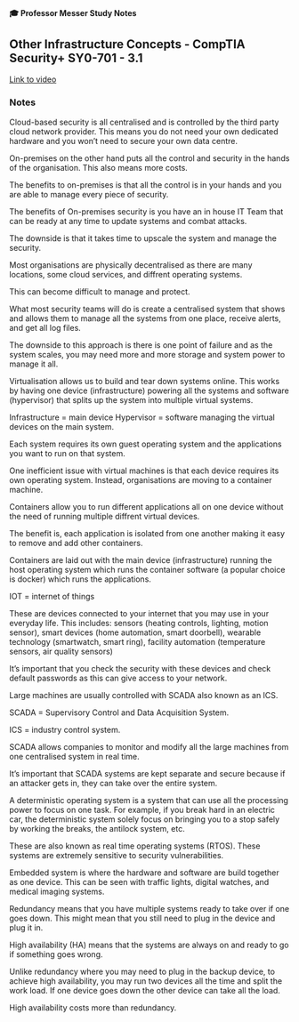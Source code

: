#### 🎓 Professor Messer Study Notes

## Other Infrastructure Concepts - CompTIA Security+ SY0-701 - 3.1

[Link to video](https://youtu.be/HDiNPPrGhzE?si=f69rXO5ZuIDtR6zR)

### Notes

Cloud-based security is all centralised and is controlled by the third party cloud network provider. This means you do not need your own dedicated hardware and you won’t need to secure your own data centre.

On-premises on the other hand puts all the control and security in the hands of the organisation. This also means more costs.

The benefits to on-premises is that all the control is in your hands and you are able to manage every piece of security. 

The benefits of On-premises security is you have an in house IT Team that can be ready at any time to update systems and combat attacks.

The downside is that it takes time to upscale the system and manage the security.

Most organisations are physically decentralised as there are many locations, some cloud services, and diffrent operating systems.

This can become difficult to manage and protect. 

What most security teams will do is create a centralised system that shows and allows them to manage all the systems from one place, receive alerts, and get all log files.

The downside to this approach is there is one point of failure and as the system scales, you may need more and more storage and system power to manage it all. 

Virtualisation allows us to build and tear down systems online. This works by having one device (infrastructure) powering all the systems and software (hypervisor) that splits up the system into multiple virtual systems.

Infrastructure = main device
Hypervisor = software managing the virtual devices on the main system.

Each system requires its own guest operating system and the applications you want to run on that system.

One inefficient issue with virtual machines is that each device requires its own operating system. Instead, organisations are moving to a container machine. 

Containers allow you to run different applications all on one device without the need of running multiple diffrent virtual devices. 

The benefit is, each application is isolated from one another making it easy to remove and add other containers.

Containers are laid out with the main device (infrastructure) running the host operating system which runs the container software (a popular choice is docker) which runs the applications.

IOT = internet of things

These are devices connected to your internet that you may use in your everyday life. This includes: sensors (heating controls, lighting, motion sensor), smart devices (home automation, smart doorbell), wearable technology (smartwatch, smart ring), facility automation (temperature sensors, air quality sensors)

It’s important that you check the security with these devices and check default passwords as this can give access to your network.

Large machines are usually controlled with SCADA also known as an ICS.

SCADA = Supervisory Control and Data Acquisition System.

ICS = industry control system.

SCADA allows companies to monitor and modify all the large machines from one centralised system in real time. 

It’s important that SCADA systems are kept separate and secure because if an attacker gets in, they can take over the entire system.

A deterministic operating system is a system that can use all the processing power to focus on one task. For example, if you break hard in an electric car, the deterministic system solely focus on bringing you to a stop safely by working the breaks, the antilock system, etc.

These are also known as real time operating systems (RTOS). These systems are extremely sensitive to security vulnerabilities. 

Embedded system is where the hardware and software are build together as one device. This can be seen with traffic lights, digital watches, and medical imaging systems.

Redundancy means that you have multiple systems ready to take over if one goes down. This might mean that you still need to plug in the device and plug it in.

High availability (HA) means that the systems are always on and ready to go if something goes wrong.

Unlike redundancy where you may need to plug in the backup device, to achieve high availability, you may run two devices all the time and split the work load. If one device goes down the other device can take all the load.

High availability costs more than redundancy.


